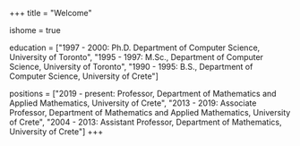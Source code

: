 +++
title = "Welcome"

ishome = true

education = ["1997 - 2000: Ph.D. Department of Computer Science, University of Toronto", "1995 - 1997: M.Sc., Department of Computer Science, University of Toronto", "1990 - 1995: B.S., Department of Computer Science, University of Crete"]

positions = ["2019 - present: Professor, Department of Mathematics and Applied Mathematics, University of Crete", "2013 - 2019: Associate Professor, Department of Mathematics and Applied Mathematics, University of Crete", "2004 - 2013: Assistant Professor, Department of Mathematics, University of Crete"]
+++

